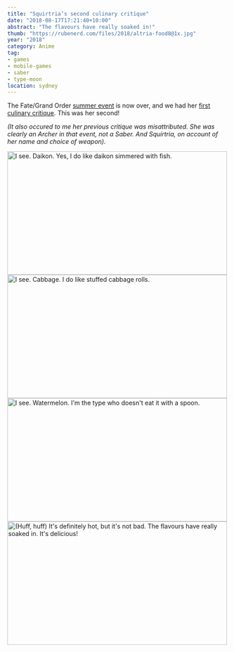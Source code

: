 ```yaml
---
title: "Squirtria’s second culinary critique"
date: "2018-08-17T17:21:40+10:00"
abstract: "The flavours have really soaked in!"
thumb: "https://rubenerd.com/files/2018/altria-food8@1x.jpg"
year: "2018"
category: Anime
tag:
- games
- mobile-games
- saber
- type-moon
location: sydney
---
```

The Fate/Grand Order [summer event] is now over, and we had her [first culinary critique]. This was her second!

*(It also occured to me her previous critique was misattributed. She was clearly an Archer in that event, not a Saber. And Squirtria, on account of her name and choice of weapon).*

<p><img src="https://rubenerd.com/files/2018/altria-food5@1x.jpg" srcset="https://rubenerd.com/files/2018/altria-food1@1x.jpg 1x, https://rubenerd.com/files/2018/altria-food5@2x.jpg 2x" alt="I see. Daikon. Yes, I do like daikon simmered with fish." style="width:500px; height:281px;" /><br />
<img src="https://rubenerd.com/files/2018/altria-food6@1x.jpg" srcset="https://rubenerd.com/files/2018/altria-food2@1x.jpg 1x, https://rubenerd.com/files/2018/altria-food6@2x.jpg 2x" alt="I see. Cabbage. I do like stuffed cabbage rolls." style="width:500px; height:281px;" /><br />
<img src="https://rubenerd.com/files/2018/altria-food7@1x.jpg" srcset="https://rubenerd.com/files/2018/altria-food3@1x.jpg 1x, https://rubenerd.com/files/2018/altria-food7@2x.jpg 2x" alt="I see. Watermelon. I'm the type who doesn't eat it with a spoon." style="width:500px; height:281px;" /><br />
<img src="https://rubenerd.com/files/2018/altria-food8@1x.jpg" srcset="https://rubenerd.com/files/2018/altria-food4@1x.jpg 1x, https://rubenerd.com/files/2018/altria-food8@2x.jpg 2x" alt="(Huff, huff) It's definitely hot, but it's not bad. The flavours have really soaked in. It's delicious!" style="width:500px; height:281px;" /></p>

[summer event]: https://rubenerd.com/fate-grand-order-summer-2018/ 
[first culinary critique]: https://rubenerd.com/saber-altrias-culinary-critique/

